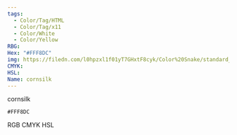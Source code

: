 ```yaml
---
tags:
  - Color/Tag/HTML
  - Color/Tag/x11
  - Color/White
  - Color/Yellow
RBG: 
Hex: "#FFF8DC"
img: https://filedn.com/l0hpzxl1f01yT7GHxtF8cyk/Color%20Snake/standard_csv_to_svg/%23/#FFF8DC.svg
CMYK: 
HSL: 
Name: cornsilk
---
```

cornsilk
```palette
#FFF8DC
```
RGB
CMYK
HSL